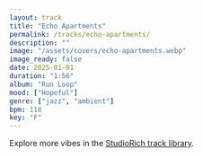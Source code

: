 ```yaml
---
layout: track
title: "Echo Apartments"
permalink: /tracks/echo-apartments/
description: ""
image: "/assets/covers/echo-apartments.webp"
image_ready: false
date: 2025-01-01
duration: "1:56"
album: "Run Loop"
mood: ["Hopeful"]
genre: ["jazz", "ambient"]
bpm: 118
key: "F"
---
```


Explore more vibes in the [StudioRich track library](/tracks/).
